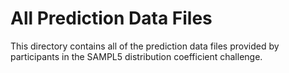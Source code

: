 # All Prediction Data Files

This directory contains all of the prediction data files provided by participants in the SAMPL5 distribution coefficient challenge. 
